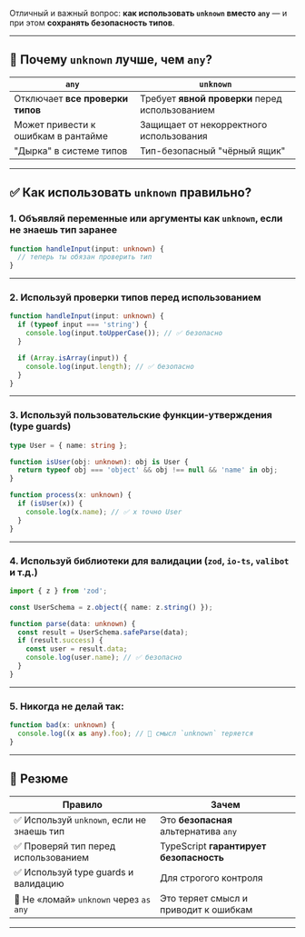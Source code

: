 Отличный и важный вопрос: **как использовать `unknown` вместо `any`** — и при этом **сохранять безопасность типов**.

---

## 🤔 Почему `unknown` лучше, чем `any`?

| `any`                               | `unknown`                                       |
| ----------------------------------- | ----------------------------------------------- |
| Отключает **все проверки типов**    | Требует **явной проверки** перед использованием |
| Может привести к ошибкам в рантайме | Защищает от некорректного использования         |
| "Дырка" в системе типов             | Тип-безопасный "чёрный ящик"                    |

---

## ✅ Как использовать `unknown` правильно?

### 1. Объявляй переменные или аргументы как `unknown`, если не знаешь тип заранее

```ts
function handleInput(input: unknown) {
  // теперь ты обязан проверить тип
}
```

---

### 2. Используй проверки типов перед использованием

```ts
function handleInput(input: unknown) {
  if (typeof input === 'string') {
    console.log(input.toUpperCase()); // ✅ безопасно
  }

  if (Array.isArray(input)) {
    console.log(input.length); // ✅ безопасно
  }
}
```

---

### 3. Используй пользовательские функции-утверждения (type guards)

```ts
type User = { name: string };

function isUser(obj: unknown): obj is User {
  return typeof obj === 'object' && obj !== null && 'name' in obj;
}

function process(x: unknown) {
  if (isUser(x)) {
    console.log(x.name); // ✅ x точно User
  }
}
```

---

### 4. Используй библиотеки для валидации (`zod`, `io-ts`, `valibot` и т.д.)

```ts
import { z } from 'zod';

const UserSchema = z.object({ name: z.string() });

function parse(data: unknown) {
  const result = UserSchema.safeParse(data);
  if (result.success) {
    const user = result.data;
    console.log(user.name); // ✅ безопасно
  }
}
```

---

### 5. Никогда не делай так:

```ts
function bad(x: unknown) {
  console.log((x as any).foo); // 🔴 смысл `unknown` теряется
}
```

---

## 🧠 Резюме

| Правило                                   | Зачем                                   |
| ----------------------------------------- | --------------------------------------- |
| ✅ Используй `unknown`, если не знаешь тип | Это **безопасная** альтернатива `any`   |
| ✅ Проверяй тип перед использованием       | TypeScript **гарантирует безопасность** |
| ✅ Используй type guards и валидацию       | Для строгого контроля                   |
| 🚫 Не «ломай» `unknown` через `as any`    | Это теряет смысл и приводит к ошибкам   |

---

